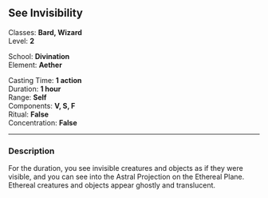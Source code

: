 ## See Invisibility

Classes: **Bard, Wizard**  
Level: **2**  

School: **Divination**  
Element: **Aether**  

Casting Time: **1 action**  
Duration: **1 hour**  
Range: **Self**  
Components: **V, S, F**  
Ritual: **False**  
Concentration: **False**  

------

### Description

For the duration, you see invisible creatures and objects as if they were visible, and you can see into the Astral Projection on the Ethereal Plane. Ethereal creatures and objects appear ghostly and translucent.